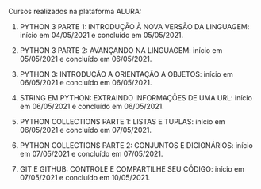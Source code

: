 Cursos realizados na plataforma ALURA:

1. PYTHON 3 PARTE 1: INTRODUÇÃO À NOVA VERSÃO DA LINGUAGEM: início em 04/05/2021 e concluído em 05/05/2021.

2. PYTHON 3 PARTE 2: AVANÇANDO NA LINGUAGEM: início em 05/05/2021 e concluído em 06/05/2021.

3. PYTHON 3: INTRODUÇÃO A ORIENTAÇÃO A OBJETOS: início em 06/05/2021 e concluído em 06/05/2021.

4. STRING EM PYTHON: EXTRAINDO INFORMAÇÕES DE UMA URL: início em 06/05/2021 e concluído em 06/05/2021.

5. PYTHON COLLECTIONS PARTE 1: LISTAS E TUPLAS: início em 06/05/2021 e concluído em 07/05/2021.

6. PYTHON COLLECTIONS PARTE 2: CONJUNTOS E DICIONÁRIOS: início em 07/05/2021 e concluído em 07/05/2021.

7. GIT E GITHUB: CONTROLE E COMPARTILHE SEU CÓDIGO: início em 07/05/2021 e concluído em 10/05/2021.